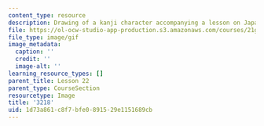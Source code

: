 ```yaml
---
content_type: resource
description: Drawing of a kanji character accompanying a lesson on Japanese.
file: https://ol-ocw-studio-app-production.s3.amazonaws.com/courses/21g-504-japanese-iv-spring-2009/1d73a861c8f7bfe0891529e1151689cb_3218.gif
file_type: image/gif
image_metadata:
  caption: ''
  credit: ''
  image-alt: ''
learning_resource_types: []
parent_title: Lesson 22
parent_type: CourseSection
resourcetype: Image
title: '3218'
uid: 1d73a861-c8f7-bfe0-8915-29e1151689cb
---
```

